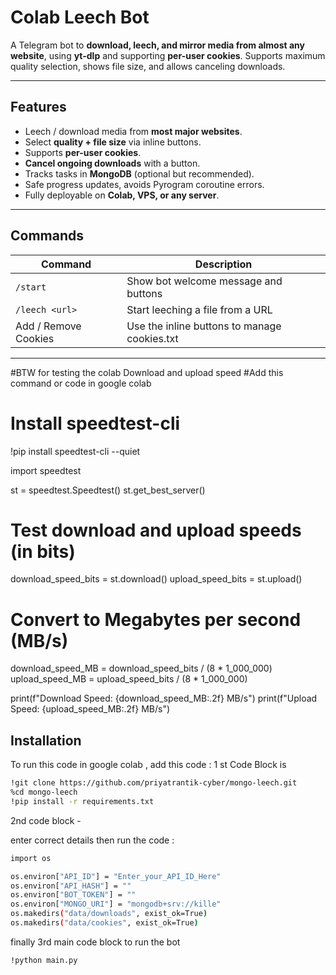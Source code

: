 # Colab Leech Bot

A Telegram bot to **download, leech, and mirror media from almost any website**, using **yt-dlp** and supporting **per-user cookies**. Supports maximum quality selection, shows file size, and allows canceling downloads.  

---

## Features

- Leech / download media from **most major websites**.
- Select **quality + file size** via inline buttons.
- Supports **per-user cookies**.
- **Cancel ongoing downloads** with a button.
- Tracks tasks in **MongoDB** (optional but recommended).
- Safe progress updates, avoids Pyrogram coroutine errors.
- Fully deployable on **Colab, VPS, or any server**.

---

## Commands

| Command         | Description |
|-----------------|-------------|
| `/start`        | Show bot welcome message and buttons |
| `/leech <url>`  | Start leeching a file from a URL |
| Add / Remove Cookies | Use the inline buttons to manage cookies.txt |

---

#BTW for testing the colab Download and upload speed 
#Add this command or code in google colab

# Install speedtest-cli

!pip install speedtest-cli --quiet

import speedtest

st = speedtest.Speedtest()
st.get_best_server()

# Test download and upload speeds (in bits)
download_speed_bits = st.download()
upload_speed_bits = st.upload()

# Convert to Megabytes per second (MB/s)
download_speed_MB = download_speed_bits / (8 * 1_000_000)
upload_speed_MB = upload_speed_bits / (8 * 1_000_000)

print(f"Download Speed: {download_speed_MB:.2f} MB/s")
print(f"Upload Speed: {upload_speed_MB:.2f} MB/s")

## Installation

To run this code in google colab , add this code :
1 st Code Block is 
```bash
!git clone https://github.com/priyatrantik-cyber/mongo-leech.git
%cd mongo-leech
!pip install -r requirements.txt
```
2nd code block -

enter correct details then run the code :
```bash
import os

os.environ["API_ID"] = "Enter_your_API_ID_Here"
os.environ["API_HASH"] = ""
os.environ["BOT_TOKEN"] = ""
os.environ["MONGO_URI"] = "mongodb+srv://kille"
os.makedirs("data/downloads", exist_ok=True)
os.makedirs("data/cookies", exist_ok=True)
```
finally 3rd main code block to run the bot
```bash
!python main.py
```



